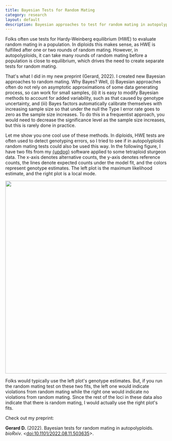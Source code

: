 ```yaml
---
title: Bayesian Tests for Random Mating
category: research
layout: default
description: Bayesian approaches to test for random mating in autopolyploids.
---
```


Folks often use tests for Hardy-Weinberg equilibrium (HWE) to evaluate random mating in a population. In diploids this makes sense, as HWE is fulfilled after one or two rounds of random mating. However, in autopolyploids, it can take many rounds of random mating before a population is close to equilibrium, which drives the need to create separate tests for random mating.

That's what I did in my new preprint (Gerard, 2022). I created new Bayesian approaches to random mating. Why Bayes? Well, (i) Bayesian approaches often do not rely on asymptotic approximations of some data generating process, so can work for small samples, (ii) it is easy to modify Bayesian methods to account for added variability, such as that caused by genotype uncertainty, and (iii) Bayes factors automatically calibrate themselves with increasing sample size so that under the null the Type I error rate goes to zero as the sample size increases. To do this in a frequentist approach, you would need to decrease the significance level as the sample size increases, but this is rarely done in practice.

Let me show you one cool use of these methods. In diploids, HWE tests are often used to detect genotyping errors, so I tried to see if in autopolyploids random mating tests could also be used this way. In the following figure, I have two fits from my [{updog}](https://cran.r-project.org/package=updog) software applied to some tetraploid sturgeon data. The x-axis denotes alternative counts, the y-axis denotes reference counts, the lines denote expected counts under the model fit, and the colors represent genotype estimates. The left plot is the maximum likelihood estimate, and the right plot is a local mode.

<img src="{{ site.url }}/fig/sturg_twofits.png" width=600/>

Folks would typically use the left plot's genotype estimates. But, if you run the random mating test on these two fits, the left one would indicate violations from random mating while the right one would indicate no violations from random mating. Since the rest of the loci in these data also indicate that there is random mating, I would actually use the right plot's fits.

Check out my preprint:

**Gerard D.** (2022). Bayesian tests for random mating in autopolyploids. *bioRxiv*. \<[doi:10.1101/2022.08.11.503635](https://doi.org/10.1101/2022.08.11.503635)\>.

